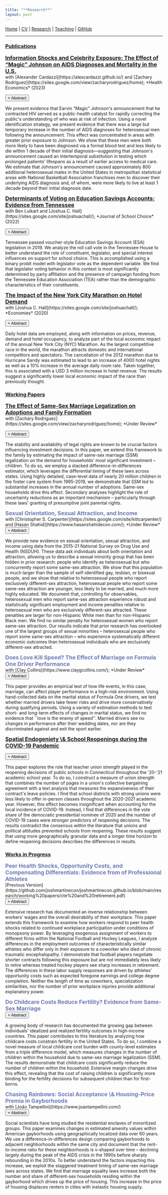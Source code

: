 ```yaml
---
title: "**Research**"
layout: post
---
```


[Home](https://joshmartinecon.github.io/) | [CV](https://github.com/joshmartinecon/quarto-cv/blob/main/joshmartin_cv.pdf) | [Research](https://joshmartinecon.github.io/research.html) | [Teaching](https://github.com/joshmartinecon/joshmartinecon.github.io/tree/main/teaching/) | [GitHub](https://github.com/joshmartinecon?tab=repositories)

---

<script>
$(document).ready(function(){
  // Hide accordion content initially
  $(".accordion-content").hide();

  $(".accordion-btn").click(function(){
    $(this).next(".accordion-content").slideToggle();
    $(this).toggleClass("open");
  });
});
</script>

<style>
.accordion-btn::before {
  content: "+ ";
}

.accordion-btn.open::before {
  content: "- ";
}
</style>

### <ins>**Publications**<ins>

<p style="margin:0;">
	<p> <a style="margin:0; font-size:125%; font-weight:bold"
			href="https://doi.org/10.1002/hec.4712">
			Information Shocks and Celebrity Exposure: The Effect of “Magic” Johnson on AIDS Diagnoses and Mortality in the U.S.
			</a> <br> with [Alexander Cardazzi](https://alexcardazzi.github.io/) and [Zachary Rodriguez](https://sites.google.com/view/zacharyrodriguez/home); *Health Economics* (2023)
			<div class="accordion">
  <button class="accordion-btn">Abstract</button>
  <div class="accordion-content"> <p> We present evidence that Earvin “Magic” Johnson's announcement that he contracted HIV served as a public-health catalyst for rapidly correcting the public's understanding of who was at risk of infection. Using a novel identification strategy, we present evidence that there was a large but temporary increase in the number of AIDS diagnoses for heterosexual men following the announcement. This effect was concentrated in areas with greater prior exposure to Johnson. We show that these men were both more likely to have been diagnosed via a formal blood test and less likely to die within 1 decade of their initial diagnosis—suggesting that Johnson's announcement caused an intertemporal substitution in testing which prolonged patients' lifespans as a result of earlier access to medical care. We estimate that Johnson's announcement caused approximately 800 additional heterosexual males in the United States in metropolitan statistical areas with National Basketball Association franchises men to discover their underlying AIDS diagnosis and, of whom, were more likely to live at least 1 decade beyond their initial diagnosis date. <p>
  </div>
</div>
</p>

<!--- Publication 2 --->

<p style="margin:0;">
	<p> <a style="margin:0; font-size:125%; font-weight:bold"
			href="https://doi.org/10.1080/15582159.2022.2132589">
			Determinants of Voting on Education Savings Accounts: Evidence from Tennessee
			</a> <br> with Ben Luikart and [Joshua C. Hall](https://sites.google.com/site/joshuachall/); *Journal of School Choice* (2022)
			<div class="accordion">
  <button class="accordion-btn">Abstract</button>
  <div class="accordion-content"> <p> Tennessee passed voucher-style Education Savings Account (ESA) legislation in 2019. We analyze the roll call vote in the Tennessee House to better understand the role of constituent, legislator, and special interest influences on support for school choice. This is accomplished using a binary probit model with legislator vote as the dependent variable. We find that legislator voting behavior in this context is most significantly determined by party affiliation and the presence of campaign funding from the Tennessee Education Association (TEA) rather than the demographic characteristics of their constituents. <p>
  </div>
</div>
</p>

<!--- Publication 3 --->

<p style="margin:0;">
	<p> <a style="margin:0; font-size:125%; font-weight:bold"
			href="https://doi.org/10.3390/economies8040089">
			The Impact of the New York City Marathon on Hotel Demand
			</a> <br> with [Joshua C. Hall](https://sites.google.com/site/joshuachall/); *Economies* (2020)
			<div class="accordion">
  <button class="accordion-btn">Abstract</button>
  <div class="accordion-content"> <p> Daily hotel data are employed, along with information on prices, revenue, demand and hotel occupancy, to analyze part of the local economic impact of the annual New York City (NYC) Marathon. As the largest competitive race in the world, the marathon attracts domestic and international competitors and spectators. The cancellation of the 2012 marathon due to Hurricane Sandy was estimated to lead to an increase of 4000 hotel nights as well as a 10% increase in the average daily room rate. Taken together, this is associated with a USD 3 million increase in hotel revenue. The results suggest a significantly lower local economic impact of the race than previously thought. <p>
  </div>
</div>
</p>

### <ins>**Working Papers**<ins>

<!--- Working Paper 1 --->

<p style="margin:0;">
	<p> <a style="margin:0; font-size:125%; font-weight:bold"
			href="https://github.com/joshmartinecon/joshmartinecon.github.io/blob/main/research/working%20papers/ssm%20adoptions.pdf">
			The Effect of Same-Sex Marriage Legalization on Adoptions and Family Formation
			</a> <br> with [Zachary Rodriguez](https://sites.google.com/view/zacharyrodriguez/home); *Under Review*
			<div class="accordion">
  <button class="accordion-btn">Abstract</button>
  <div class="accordion-content"> <p> The stability and availability of legal rights are known to be crucial factors influencing investment decisions. In this paper, we extend this framework to the family by estimating the impact of same-sex marriage (SSM) legalization on the demand for households’ most significant investment – children. To do so, we employ a stacked difference-in-differences estimator, which leverages the differential timing of these laws across states. Using highly detailed, case-level data of nearly 20 million children in the foster care system from 1995-2019, we demonstrate that SSM led to substantial increases in the annual number of adoptions. Same-sex households drive this effect. Secondary analyses highlight the role of uncertainty reductions as an important mechanism – particularly through these laws’ granting of presumptive joint parental rights. <p>
  </div>
</div>
</p>

<!--- Working Paper 2 --->

<p style="margin:0;">
    <p style="margin:0; font-size:125%; font-weight:bold; color:#6E7AB7">
        Sexual Orientation, Sexual Attraction, and Income
    </p>
    with [Christopher S. Carpenter](https://sites.google.com/site/kittcarpenter/) and [Hasan Shahid](https://www.hasanshahidecon.com/); *Under Review*
			<div class="accordion">
  <button class="accordion-btn">Abstract</button>
  <div class="accordion-content"> <p> We provide new evidence on sexual orientation, sexual attraction, and income using data from the 2015-21 National Survey on Drug Use and Health (NSDUH). These data ask individuals about both orientation and attraction, allowing us to describe a sexual minority group that has been hidden in prior research: people who identify as heterosexual but who concurrently report some same-sex attraction. We show that this population is much larger than the sample of self-identified gay, lesbian, or bisexual people, and we show that relative to heterosexual people who report exclusively different-sex attraction, heterosexual people who report some same-sex attraction are younger, less likely to be married, and much more highly educated. We document that, controlling for observables, heterosexual men who report same-sex attraction experience robust and statistically significant employment and income penalties relative to heterosexual men who are exclusively different-sex attracted. These penalties are larger for non-Hispanic White men than for non-Hispanic Black men. We find no similar penalty for heterosexual women who report same-sex attraction. Our results indicate that prior research has overlooked one of the largest groups of sexual minorities – heterosexual people who report some same-sex attraction – who experience systematically different economic outcomes than heterosexual individuals who are exclusively different-sex attracted. <p>
  </div>
</div>
</p>

<!--- Working Paper 3 --->

<p style="margin:0;">
    <p style="margin:0; font-size:125%; font-weight:bold; color:#6E7AB7">
        Does Love Kill Speed? The Effect of Marriage on Formula One Driver Performance
    </p>
    with [Clay Collins](https://www.claygcollins.com/); *Under Review*
			<div class="accordion">
  <button class="accordion-btn">Abstract</button>
  <div class="accordion-content"> <p> This paper provides an empirical test of how life events, in this case, marriage, can affect player performance in a high-risk environment. Using hand-collected data on the marital status of Formula One drivers, we test whether married drivers take fewer risks and drive more conservatively during qualifying periods. Using a variety of estimation methods to test short- and long-term effects of changes in marital status, we find no evidence that ``love is the enemy of speed''. Married drivers see no changes in performance after their wedding dates, nor are they discriminated against and exit the sport earlier. <p>
  </div>
</div>
</p>

<!--- Working Paper 4 --->

<p style="margin:0;">
	<p> <a style="margin:0; font-size:125%; font-weight:bold"
			href="https://github.com/joshmartinecon/joshmartinecon.github.io/blob/main/research/working%20papers/school%20reopenings.pdf">
			Spatial Endogeniety \& School Reopenings during the COVID-19 Pandemic
			</a> <br>
			<div class="accordion">
  <button class="accordion-btn">Abstract</button>
  <div class="accordion-content"> <p> This paper explores the role that teacher union strength played in the reopening decisions of public schools in Connecticut throughout the '20-'21 academic school year. To do so, I construct a measure of union strength that combines the number of pages in a union's collective bargaining agreement with a text analysis that measures the expansiveness of their contract's leave policies. I find that school districts with strong unions were less likely to offer in-person classes throughout the 2020-2021 academic year. However, this effect becomes insignificant when accounting for the local incidence of COVID-19. Instead, I find that differences in the vote share of the democratic presidential nominee of 2020 and the number of COVID-19 cases were stronger predictors of reopening decisions. The results contradict the consensus within the literature that unions and political attitudes prevented schools from reopening. These results suggest that using more geographically granular data and a longer time horizon to define reopening decisions describes the differences in results. <p>
  </div>
</div>
</p>


### <ins>**Works in Progress**<ins> 

<!--- Working Paper 1 --->

<p style="margin:0;">
    <p style="margin:0; font-size:125%; font-weight:bold; color:#6E7AB7">
        Peer Health Shocks, Opportunity Costs, and Compensating Differentials: Evidence from of Professional Athletes
    </p>
    [Previous Version](https://github.com/joshmartinecon/joshmartinecon.github.io/blob/main/research/working%20papers/cte%20and%20retirement.pdf)
			<div class="accordion">
  <button class="accordion-btn">Abstract</button>
  <div class="accordion-content"> <p> Extensive research has documented an inverse relationship between workers’ wages and the overall desirability of their workplace. This paper extends this framework to examine how workers respond to peer health shocks related to continued workplace participation under conditions of monopsony power. By leveraging exogenous assignment of workers to different firms within the National Football and Hockey Leagues, I analyze differences in the employment outcomes of characteristically similar athletes who differ only in their exposure to a coworker who died of chronic traumatic encephalopathy. I demonstrate that football players negotiate shorter contracts following this exposure but are not immediately less likely to retire whereas treated hockey players see sharp increases in retirement. The differences in these labor supply responses are driven by athletes’ opportunity costs such as expected foregone earnings and college degree completion. Neither the length of time as coworkers, specialization similarities, nor the number of prior workplace injuries provide additional explanatory power. <p>
  </div>
</div>
</p>

<p style="margin:0;">
    <p style="margin:0; font-size:125%; font-weight:bold; color:#6E7AB7">
        Do Childcare Costs Reduce Fertility? Evidence from Same-Sex Marriage
			<div class="accordion">
  <button class="accordion-btn">Abstract</button>
  <div class="accordion-content"> <p> A growing body of research has documented the growing gap between individuals' idealized and realized fertility outcomes in high-income countries. This paper contributes to this literature by analyzing how childcare costs constrain fertility in the United States. To do so, I combine a novel measure of local childcare cost burden with county-level estimates from a triple difference model, which measures changes in the number of children within the household due to same-sex marriage legalization (SSM). The results demonstrate that childcare costs significantly reduce the number of children within the household. Extensive margin changes drive this effect, revealing that the cost of raising children is significantly more binding for the fertility decisions for subsequent children than for first-borns. <p>
  </div>
</div>
</p>

<p style="margin:0;">
    <p style="margin:0; font-size:125%; font-weight:bold; color:#6E7AB7">
        Chasing Rainbows: Social Acceptance \& Housing-Price Premia in Gayborhoods
    </p>
    with [João Tampellini](https://www.joaotampellini.com/)
			<div class="accordion">
  <button class="accordion-btn">Abstract</button>
  <div class="accordion-content"> <p> Social scientists have long studied the residential enclaves of minoritized groups. This paper examines changes in estimated amenity values within American gayborhoods using geographically localized data over 60 years. We use a difference-in-differences design comparing gayborhoods to adjacent neighborhoods within the same city and document that the rent-to-income ratio for these neighborhoods is v-shaped over time – declining largely during the peak of the AIDS crisis in the 1990s before sharply rebounding in the 2010s. To better understand the factors impacting this increase, we exploit the staggered treatment timing of same-sex marriage laws across states. We find that marriage equality laws increase both the number and share of different-sex households residing within the gayborhood which drives up the price of housing. This increase in the price of housing displaces renters in cities with inelastic housing supply. <p>
  </div>
</div>
</p>
